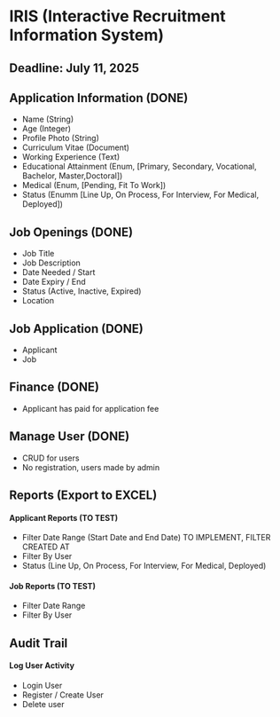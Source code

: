 # IRIS (Interactive Recruitment Information System)

## Deadline: July 11, 2025

## Application Information (DONE)

-   Name (String)
-   Age (Integer)
-   Profile Photo (String)
-   Curriculum Vitae (Document)
-   Working Experience (Text)
-   Educational Attainment (Enum, [Primary, Secondary, Vocational, Bachelor, Master,Doctoral])
-   Medical (Enum, [Pending, Fit To Work])
-   Status (Enumm [Line Up, On Process, For Interview, For Medical, Deployed])

## Job Openings (DONE)

-   Job Title
-   Job Description
-   Date Needed / Start
-   Date Expiry / End
-   Status (Active, Inactive, Expired)
-   Location

## Job Application (DONE)

-   Applicant
-   Job

## Finance (DONE)

-   Applicant has paid for application fee

## Manage User (DONE)

-   CRUD for users
-   No registration, users made by admin

## Reports (Export to EXCEL)

#### Applicant Reports (TO TEST)

-   Filter Date Range (Start Date and End Date) TO IMPLEMENT, FILTER CREATED AT
-   Filter By User
-   Status (Line Up, On Process, For Interview, For Medical, Deployed)

#### Job Reports (TO TEST)

-   Filter Date Range
-   Filter By User

## Audit Trail

#### Log User Activity

-   Login User
-   Register / Create User
-   Delete user
